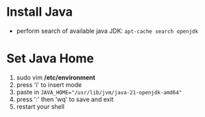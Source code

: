 
# Install Java
- perform search of available java JDK: `apt-cache search openjdk`

# Set Java Home
1. sudo vim **/etc/environment**
2. press 'i' to insert mode
3. paste in `JAVA_HOME="/usr/lib/jvm/java-21-openjdk-amd64"`
4. press ':' then 'wq' to save and exit
5. restart your shell